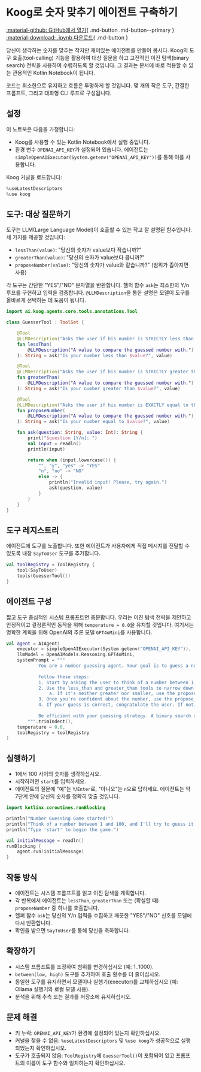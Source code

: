 # Koog로 숫자 맞추기 에이전트 구축하기

[:material-github: GitHub에서 열기](
https://github.com/JetBrains/koog/blob/develop/examples/notebooks/Guesser.ipynb
){ .md-button .md-button--primary }
[:material-download: .ipynb 다운로드](
https://raw.githubusercontent.com/JetBrains/koog/develop/examples/notebooks/Guesser.ipynb
){ .md-button }

당신이 생각하는 숫자를 맞추는 작지만 재미있는 에이전트를 만들어 봅시다. Koog의 도구 호출(tool-calling) 기능을 활용하여 대상 질문을 하고 고전적인 이진 탐색(binary search) 전략을 사용하여 수렴하도록 할 것입니다. 그 결과는 문서에 바로 적용할 수 있는 관용적인 Kotlin Notebook이 됩니다.

코드는 최소한으로 유지하고 흐름은 투명하게 할 것입니다. 몇 개의 작은 도구, 간결한 프롬프트, 그리고 대화형 CLI 루프로 구성됩니다.

## 설정

이 노트북은 다음을 가정합니다:
- Koog를 사용할 수 있는 Kotlin Notebook에서 실행 중입니다.
- 환경 변수 `OPENAI_API_KEY`가 설정되어 있습니다. 에이전트는 `simpleOpenAIExecutor(System.getenv("OPENAI_API_KEY"))`를 통해 이를 사용합니다.

Koog 커널을 로드합니다:

```kotlin
%useLatestDescriptors
%use koog
```

## 도구: 대상 질문하기

도구는 LLM(Large Language Model)이 호출할 수 있는 작고 잘 설명된 함수입니다. 세 가지를 제공할 것입니다:
- `lessThan(value)`: "당신의 숫자가 value보다 작습니까?"
- `greaterThan(value)`: "당신의 숫자가 value보다 큽니까?"
- `proposeNumber(value)`: "당신의 숫자가 value와 같습니까?" (범위가 좁아지면 사용)

각 도구는 간단한 "YES"/"NO" 문자열을 반환합니다. 헬퍼 함수 `ask`는 최소한의 Y/n 루프를 구현하고 입력을 검증합니다. `@LLMDescription`을 통한 설명은 모델이 도구를 올바르게 선택하는 데 도움이 됩니다.

```kotlin
import ai.koog.agents.core.tools.annotations.Tool

class GuesserTool : ToolSet {

    @Tool
    @LLMDescription("Asks the user if his number is STRICTLY less than a given value.")
    fun lessThan(
        @LLMDescription("A value to compare the guessed number with.") value: Int
    ): String = ask("Is your number less than $value?", value)

    @Tool
    @LLMDescription("Asks the user if his number is STRICTLY greater than a given value.")
    fun greaterThan(
        @LLMDescription("A value to compare the guessed number with.") value: Int
    ): String = ask("Is your number greater than $value?", value)

    @Tool
    @LLMDescription("Asks the user if his number is EXACTLY equal to the given number. Only use this tool once you've narrowed down your answer.")
    fun proposeNumber(
        @LLMDescription("A value to compare the guessed number with.") value: Int
    ): String = ask("Is your number equal to $value?", value)

    fun ask(question: String, value: Int): String {
        print("$question [Y/n]: ")
        val input = readln()
        println(input)

        return when (input.lowercase()) {
            "", "y", "yes" -> "YES"
            "n", "no" -> "NO"
            else -> {
                println("Invalid input! Please, try again.")
                ask(question, value)
            }
        }
    }
}
```

## 도구 레지스트리

에이전트에 도구를 노출합니다. 또한 에이전트가 사용자에게 직접 메시지를 전달할 수 있도록 내장 `SayToUser` 도구를 추가합니다.

```kotlin
val toolRegistry = ToolRegistry {
    tool(SayToUser)
    tools(GuesserTool())
}
```

## 에이전트 구성

짧고 도구 중심적인 시스템 프롬프트면 충분합니다. 우리는 이진 탐색 전략을 제안하고 안정적이고 결정론적인 동작을 위해 `temperature = 0.0`을 유지할 것입니다. 여기서는 명확한 계획을 위해 OpenAI의 추론 모델 `GPT4oMini`를 사용합니다.

```kotlin
val agent = AIAgent(
    executor = simpleOpenAIExecutor(System.getenv("OPENAI_API_KEY")),
    llmModel = OpenAIModels.Reasoning.GPT4oMini,
    systemPrompt = """
            You are a number guessing agent. Your goal is to guess a number that the user is thinking of.
            
            Follow these steps:
            1. Start by asking the user to think of a number between 1 and 100.
            2. Use the less_than and greater_than tools to narrow down the range.
                a. If it's neither greater nor smaller, use the propose_number tool.
            3. Once you're confident about the number, use the propose_number tool to check if your guess is correct.
            4. If your guess is correct, congratulate the user. If not, continue guessing.
            
            Be efficient with your guessing strategy. A binary search approach works well.
        """.trimIndent(),
    temperature = 0.0,
    toolRegistry = toolRegistry
)
```

## 실행하기

- 1에서 100 사이의 숫자를 생각하십시오.
- 시작하려면 `start`를 입력하세요.
- 에이전트의 질문에 "예"는 `Y`/`Enter`로, "아니오"는 `n`으로 답하세요. 에이전트는 약 7단계 안에 당신의 숫자를 정확히 맞출 것입니다.

```kotlin
import kotlinx.coroutines.runBlocking

println("Number Guessing Game started!")
println("Think of a number between 1 and 100, and I'll try to guess it.")
println("Type 'start' to begin the game.")

val initialMessage = readln()
runBlocking {
    agent.run(initialMessage)
}
```

## 작동 방식

- 에이전트는 시스템 프롬프트를 읽고 이진 탐색을 계획합니다.
- 각 반복에서 에이전트는 `lessThan`, `greaterThan` 또는 (확실할 때) `proposeNumber` 중 하나를 호출합니다.
- 헬퍼 함수 `ask`는 당신의 Y/n 입력을 수집하고 깨끗한 "YES"/"NO" 신호를 모델에 다시 반환합니다.
- 확인을 받으면 `SayToUser`를 통해 당신을 축하합니다.

## 확장하기

- 시스템 프롬프트를 조정하여 범위를 변경하십시오 (예: 1..1000).
- `between(low, high)` 도구를 추가하여 호출 횟수를 더 줄이십시오.
- 동일한 도구를 유지하면서 모델이나 실행기(executor)를 교체하십시오 (예: Ollama 실행기와 로컬 모델 사용).
- 분석을 위해 추측 또는 결과를 저장소에 유지하십시오.

## 문제 해결

- 키 누락: `OPENAI_API_KEY`가 환경에 설정되어 있는지 확인하십시오.
- 커널을 찾을 수 없음: `%useLatestDescriptors` 및 `%use koog`가 성공적으로 실행되었는지 확인하십시오.
- 도구가 호출되지 않음: `ToolRegistry`에 `GuesserTool()`이 포함되어 있고 프롬프트의 이름이 도구 함수와 일치하는지 확인하십시오.